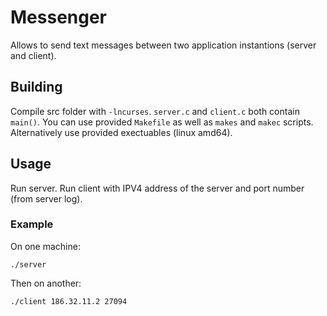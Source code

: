 # Messenger
Allows to send text messages between two application instantions (server and client).
## Building
Compile src folder with ```-lncurses```.
```server.c``` and ```client.c``` both contain ```main()```.
You can use provided ```Makefile``` as well as ```makes``` and ```makec``` scripts.
Alternatively use provided exectuables (linux amd64).
## Usage
Run server. Run client with IPV4 address of the server and port number (from server log).
### Example
On one machine:
```
./server
```
Then on another:
```
./client 186.32.11.2 27094
```
